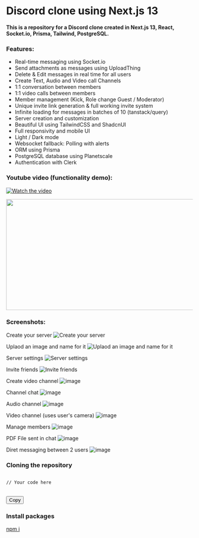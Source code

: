 <script src="https://cdnjs.cloudflare.com/ajax/libs/clipboard.js/2.0.8/clipboard.min.js"></script>

# Discord clone using Next.js 13

**This is a repository for a Discord clone created in Next.js 13, React, Socket.io, Prisma, Tailwind, PostgreSQL.**

### Features:
-	Real-time messaging using Socket.io
-	Send attachments as messages using UploadThing
-	Delete & Edit messages in real time for all users
-	Create Text, Audio and Video call Channels
-	1:1 conversation between members
-	1:1 video calls between members
-	Member management (Kick, Role change Guest / Moderator)
-	Unique invite link generation & full working invite system
-	Infinite loading for messages in batches of 10 (tanstack/query)
-	Server creation and customization
-	Beautiful UI using TailwindCSS and ShadcnUI
-	Full responsivity and mobile UI
-	Light / Dark mode
-	Websocket fallback: Polling with alerts
-	ORM using Prisma
-	PostgreSQL database using Planetscale
-	Authentication with Clerk

### Youtube video (functionality demo): 
[![Watch the video](https://img.youtube.com/vi/irlj8GANpkg/hqdefault.jpg)](https://www.youtube.com/embed/irlj8GANpkg)

[<img src="https://img.youtube.com/vi/irlj8GANpkg/hqdefault.jpg" width="600" height="300"
/>](https://www.youtube.com/embedirlj8GANpkg)


### Screenshots:

Create your server
![Create your server](https://github.com/4emar/discord-clone/assets/81175325/8cd6a134-fbe9-416b-bdd7-5bee86141c47)

Uplaod an image and name for it
![Uplaod an image and name for it](https://github.com/4emar/discord-clone/assets/81175325/0f494889-1395-4cef-a619-0bd4bbefde57)

Server settings
![Server settings](https://github.com/4emar/discord-clone/assets/81175325/84926a31-3a42-46a0-b1cb-e38482bfe226)

Invite friends
![Invite friends](https://github.com/4emar/discord-clone/assets/81175325/a3d1d39b-975f-4a0f-9367-b9a806db3a21)

Create video channel
![image](https://github.com/4emar/discord-clone/assets/81175325/bea64fcf-ffb0-4e44-a745-d21d8a7b5784)

Channel chat
![image](https://github.com/4emar/discord-clone/assets/81175325/1282d858-863a-4006-b26e-3fc8de6a50ed)

Audio channel
![image](https://github.com/4emar/discord-clone/assets/81175325/3c6161c6-60f1-477b-a954-a03fc59bb08c)

Video channel (uses user's camera)
![image](https://github.com/4emar/discord-clone/assets/81175325/72fa6b2a-c6bf-4ae0-a847-4ab504650803)

Manage members
![image](https://github.com/4emar/discord-clone/assets/81175325/91b05fcf-bd8d-46e5-9b1b-05a6f5456959)

PDF File sent in chat
![image](https://github.com/4emar/discord-clone/assets/81175325/73335544-1d55-42bc-a380-c02bb3d1abbb)

Diret messaging between 2 users
![image](https://github.com/4emar/discord-clone/assets/81175325/a38d4cb8-8149-4e8a-986e-0261abe5cc19)

### Cloning the repository

<script src="https://cdnjs.cloudflare.com/ajax/libs/clipboard.js/2.0.8/clipboard.min.js"></script>

<pre>
<code id="code-snippet">
// Your code here
</code>
</pre>

<button class="btn" data-clipboard-target="#code-snippet">
  Copy
</button>

<script>
  new ClipboardJS('.btn');
</script>



### Install packages

[npm i]()
